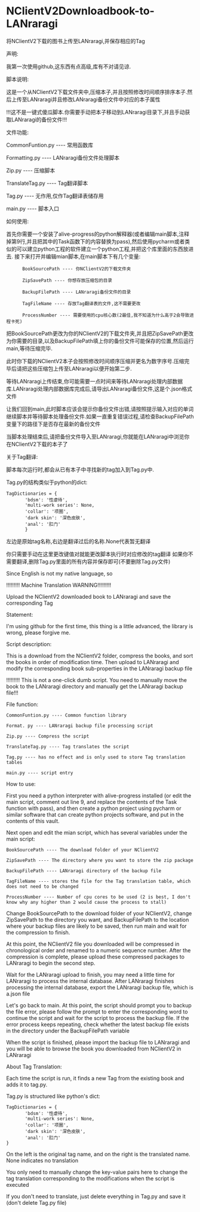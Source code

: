 # NClientV2Downloadbook-to-LANraragi
将NClientV2下载的图书上传至LANraragi,并保存相应的Tag

声明:

我第一次使用github,这东西有点高级,库有不对请见谅.
    
脚本说明:

这是一个从NClientV2下载文件夹中,压缩本子,并且按照修改时间顺序排序本子.然后上传至LANraragi并且修改LANraragi备份文件中对应的本子属性

  !!!这不是一键式傻瓜脚本.你需要手动把本子移动到LANraragi目录下,并且手动获取LANraragi的备份文件!!!

文件功能:

  CommonFuntion.py ---- 常用函数库
  
  Formatting.py ---- LANraragi备份文件处理脚本
  
  Zip.py ---- 压缩脚本
  
  TranslateTag.py ---- Tag翻译脚本
  
  Tag.py ---- 无作用,仅作Tag翻译表储存用
  
  main.py ---- 脚本入口

如何使用:

  首先你需要一个安装了alive-progress的python解释器(或者编辑main脚本,注释掉第9行,并且把其中的Task函数下的内容替换为pass),然后使用pycharm或者类似的可以建立python工程的软件建立一个python工程,并把这个库里面的东西放进去.
  接下来打开并编辑mian脚本,在main脚本下有几个变量:
  
          BookSourcePath ---- 你NClientV2的下载文件夹
          
          ZipSavePath ---- 你想存放压缩包的目录
          
          BackupFilePath ---- LANraragi备份文件的目录
          
          TagFileName ---- 存放Tag翻译表的文件,这不需要更改
          
          ProcessNumber ---- 需要使用的cpu核心数(2最佳,我不知道为什么高于2会导致进程卡死)

          
  把BookSourcePath更改为你的NClientV2的下载文件夹,并且把ZipSavePath更改为你需要的目录,以及BackupFilePath填上你的备份文件可能保存的位置,然后运行main,等待压缩完毕.
  
  此时你下载的NClientV2本子会按照修改时间顺序压缩并更名为数字序号.压缩完毕后请把这些压缩包上传至LANraragi以便开始第二步.
  
  等待LANraragi上传结束,你可能需要一点时间来等待LANraragi处理内部数据库.LANraragi处理内部数据库完成后,请导出LANraragi备份文件,这是个.json格式文件
  
  让我们回到main,此时脚本应该会提示你备份文件出错,请按照提示输入对应的单词继续脚本并等待脚本处理备份文件.如果一直重复错误过程,请检查BackupFilePath变量下的路径下是否存在最新的备份文件
  
  当脚本处理结束后,请把备份文件导入至LANraragi,你就能在LANraragi中浏览你在NClientV2下载的本子了

关于Tag翻译:

  脚本每次运行时,都会从已有本子中寻找新的tag加入到Tag.py中.
  
  Tag.py的结构类似于python的dict:
  
    TagDictionaries = { 
           'bdsm': '性虐待',
           'multi-work series': None,
           'collar': '项圈',
           'dark skin': '深色皮肤',
           'anal': '肛门'
           }

  左边是原始tag名称,右边是翻译过后的名称.None代表暂无翻译
         
  你只需要手动在这里更改键值对就能更改脚本执行时对应修改的tag翻译
  如果你不需要翻译,删除Tag.py里面的所有内容并保存即可(不要删除Tag.py文件)


Since English is not my native language, so

!!!!!!!!! Machine Translation WARNING!!!!!!!!!

Upload the NClientV2 downloaded book to LANraragi and save the corresponding Tag

Statement:

I'm using github for the first time, this thing is a little advanced, the library is wrong, please forgive me.

Script description:

This is a download from the NClientV2 folder, compress the books, and sort the books in order of modification time. Then upload to LANraragi and modify the corresponding book sub-properties in the LANraragi backup file

!!!!!!!!! This is not a one-click dumb script. You need to manually move the book to the LANraragi directory and manually get the LANraragi backup file!!!

File function:

    CommonFuntion.py ---- Common function library 
    
    Format. py ---- LANraragi backup file processing script 
    
    Zip.py ---- Compress the script
    
    TranslateTag.py ---- Tag translates the script
    
    Tag.py ---- has no effect and is only used to store Tag translation tables
    
    main.py ---- script entry

How to use:

First you need a python interpreter with alive-progress installed (or edit the main script, comment out line 9, and replace the contents of the Task function with pass), and then create a python project using pycharm or similar software that can create python projects software, and put in the contents of this vault.

Next open and edit the mian script, which has several variables under the main script:

    BookSourcePath ---- The download folder of your NClientV2
    
    ZipSavePath ---- The directory where you want to store the zip package
    
    BackupFilePath ---- LANraragi directory of the backup file
    
    TagFileName ---- stores the file for the Tag translation table, which does not need to be changed
    
    ProcessNumber ---- Number of cpu cores to be used (2 is best, I don't know why any higher than 2 would cause the process to stall)

Change BookSourcePath to the download folder of your NClientV2, change ZipSavePath to the directory you want, and BackupFilePath to the location where your backup files are likely to be saved, then run main and wait for the compression to finish.

At this point, the NClientV2 file you downloaded will be compressed in chronological order and renamed to a numeric sequence number. After the compression is complete, please upload these compressed packages to LANraragi to begin the second step.

Wait for the LANraragi upload to finish, you may need a little time for LANraragi to process the internal database. After LANraragi finishes processing the internal database, export the LANraragi backup file, which is a.json file

Let's go back to main. At this point, the script should prompt you to backup the file error, please follow the prompt to enter the corresponding word to continue the script and wait for the script to process the backup file. If the error process keeps repeating, check whether the latest backup file exists in the directory under the BackupFilePath variable

When the script is finished, please import the backup file to LANraragi and you will be able to browse the book you downloaded from NClientV2 in LANraragi

About Tag Translation:

Each time the script is run, it finds a new Tag from the existing book and adds it to tag.py.

Tag.py is structured like python's dict:

    TagDictionaries = { 
           'bdsm': '性虐待',
           'multi-work series': None,
           'collar': '项圈',
           'dark skin': '深色皮肤',
           'anal': '肛门'
    }

On the left is the original tag name, and on the right is the translated name. None indicates no translation



You only need to manually change the key-value pairs here to change the tag translation corresponding to the modifications when the script is executed

If you don't need to translate, just delete everything in Tag.py and save it (don't delete Tag.py file)

 
